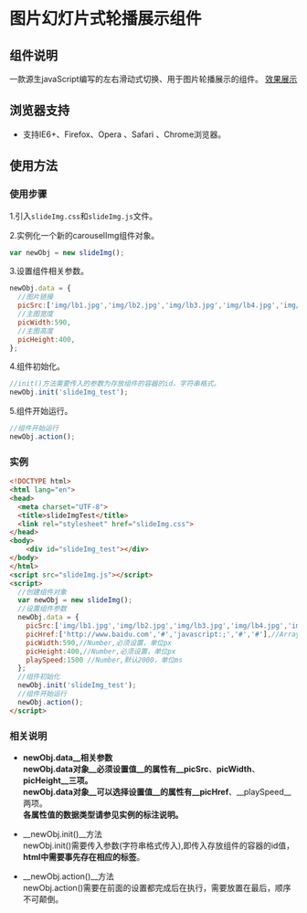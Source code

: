 # 图片幻灯片式轮播展示组件

## 组件说明

一款源生javaScript编写的左右滑动式切换、用于图片轮播展示的组件。
[效果展示](http://www.baidu.com)

## 浏览器支持

* 支持IE6+、Firefox、Opera 、Safari 、Chrome浏览器。

## 使用方法

### 使用步骤

1.引入`slideImg.css`和`slideImg.js`文件。   

2.实例化一个新的carouselImg组件对象。
  ```javascript
  var newObj = new slideImg();
  ```
3.设置组件相关参数。
  ```javascript
  newObj.data = {
    //图片链接
    picSrc:['img/lb1.jpg','img/lb2.jpg','img/lb3.jpg','img/lb4.jpg','img/lb5.jpg'],
    //主图宽度
    picWidth:590,
    //主图高度
    picHeight:400,
  };
  ```
4.组件初始化。
  ```javascript
  //init()方法需要传入的参数为存放组件的容器的id，字符串格式。
  newObj.init('slideImg_test');
  ```
5.组件开始运行。
  ```javascript
  //组件开始运行
  newObj.action();
  ```

### 实例

```html
<!DOCTYPE html>
<html lang="en">
<head>
  <meta charset="UTF-8">
  <title>slideImgTest</title>
  <link rel="stylesheet" href="slideImg.css">
</head>
<body>
    <div id="slideImg_test"></div>
</body>
</html>
<script src="slideImg.js"></script>
<script>
  //创建组件对象
  var newObj = new slideImg();
  //设置组件参数
  newObj.data = {
    picSrc:['img/lb1.jpg','img/lb2.jpg','img/lb3.jpg','img/lb4.jpg','img/lb5.jpg'],//Array,必须设置
    picHref:['http://www.baidu.com','#','javascript:;','#','#'],//Array,默认'javascript:;'
    picWidth:590,//Number,必须设置，单位px
    picHeight:400,//Number,必须设置，单位px
    playSpeed:1500 //Number,默认2000，单位ms
  };
  //组件初始化
  newObj.init('slideImg_test');
  //组件开始运行
  newObj.action();
</script>
```

### 相关说明

* __newObj.data__相关参数   
   newObj.data对象__必须设置值__的属性有__picSrc__、__picWidth__、__picHeight__三项。   
   newObj.data对象__可以选择设置值__的属性有__picHref__、__playSpeed__两项。   
   __各属性值的数据类型请参见实例的标注说明。__

* __newObj.init()__方法   
   newObj.init()需要传入参数(字符串格式传入),即传入存放组件的容器的id值，__html中需要事先存在相应的标签__。

* __newObj.action()__方法   
   newObj.action()需要在前面的设置都完成后在执行，需要放置在最后，顺序不可颠倒。





